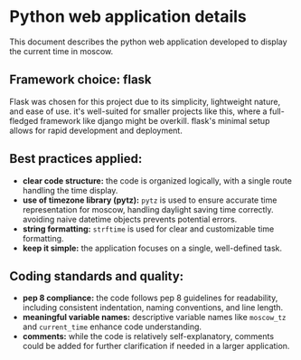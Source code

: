 # Python web application details

This document describes the python web application developed to display the current time in moscow.

## Framework choice: flask

Flask was chosen for this project due to its simplicity, lightweight nature, and ease of use. it's well-suited for smaller projects like this, where a full-fledged framework like django might be overkill.  flask's minimal setup allows for rapid development and deployment.

## Best practices applied:

* **clear code structure:** the code is organized logically, with a single route handling the time display.
* **use of timezone library (pytz):** `pytz` is used to ensure accurate time representation for moscow, handling daylight saving time correctly.  avoiding naive datetime objects prevents potential errors.
* **string formatting:**  `strftime` is used for clear and customizable time formatting.
* **keep it simple:**  the application focuses on a single, well-defined task.

## Coding standards and quality:

* **pep 8 compliance:** the code follows pep 8 guidelines for readability, including consistent indentation, naming conventions, and line length.
* **meaningful variable names:**  descriptive variable names like `moscow_tz` and `current_time` enhance code understanding.
* **comments:**  while the code is relatively self-explanatory, comments could be added for further clarification if needed in a larger application.
